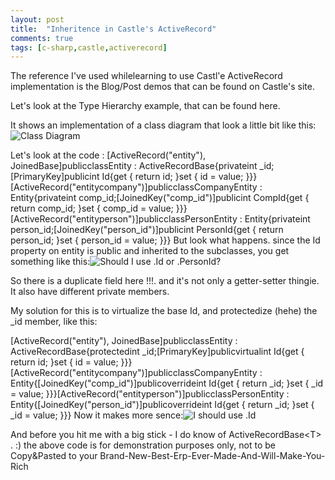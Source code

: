 ```yaml
---
layout: post
title:  "Inheritence in Castle's ActiveRecord"
comments: true
tags: [c-sharp,castle,activerecord]
---
```



The reference I've used whilelearning to use Castl'e ActiveRecord implementation is the Blog/Post demos that can be found on Castle's site.

Let's look at the Type Hierarchy example, that can be found here.

It shows an implementation of a class diagram that look a little bit like this:![Class Diagram](http://kenegozi.com/blog/uploaded/company_entity_person_class_diagram.gif)

Let's look at the code :
[ActiveRecord("entity"), JoinedBase]publicclassEntity : ActiveRecordBase{privateint _id;[PrimaryKey]publicint Id{get { return id; }set { id = value; }}}[ActiveRecord("entitycompany")]publicclassCompanyEntity : Entity{privateint comp_id;[JoinedKey("comp_id")]publicint CompId{get { return comp_id; }set { comp_id = value; }}}[ActiveRecord("entityperson")]publicclassPersonEntity : Entity{privateint person_id;[JoinedKey("person_id")]publicint PersonId{get { return person_id; }set { person_id = value; }}}
But look what happens. since the Id property on entity is public and inherited to the subclasses, you get something like this:![Should I use .Id or .PersonId?](http://kenegozi.com/blog/uploaded/idorpersonid.gif)

So there is a duplicate field here !!!. and it's not only a getter-setter thingie. It also have different private members.

My solution for this is to virtualize the base Id, and protectedize (hehe) the _id member, like this:

[ActiveRecord("entity"), JoinedBase]publicclassEntity : ActiveRecordBase{protectedint _id;[PrimaryKey]publicvirtualint Id{get { return id; }set { id = value; }}}[ActiveRecord("entitycompany")]publicclassCompanyEntity : Entity{[JoinedKey("comp_id")]publicoverrideint Id{get { return _id; }set { _id = value; }}}[ActiveRecord("entityperson")]publicclassPersonEntity : Entity{[JoinedKey("person_id")]publicoverrideint Id{get { return _id; }set { _id = value; }}}
Now it makes more sence:![I should use .Id](http://kenegozi.com/blog/uploaded/nowonlyid.gif)




And before you hit me with a big stick - I do know of ActiveRecordBase&lt;T&gt; . :) the above code is for demonstration purposes only, not to be Copy&amp;Pasted to your Brand-New-Best-Erp-Ever-Made-And-Will-Make-You-Rich

